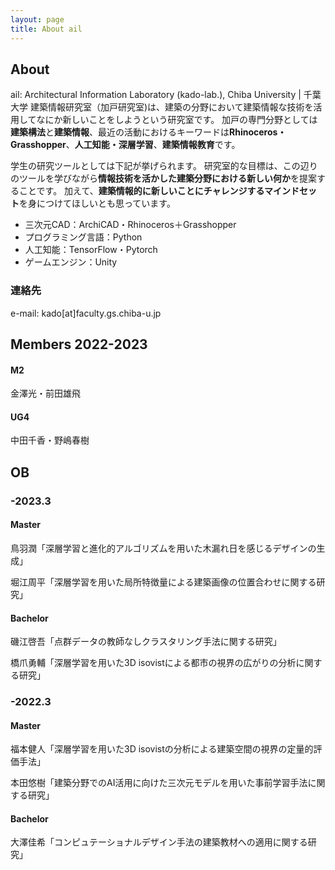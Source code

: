 ```yaml
---
layout: page
title: About ail
---
```


## About
ail: Architectural Information Laboratory (kado-lab.), Chiba University | 千葉大学 建築情報研究室（加戸研究室)は、建築の分野において建築情報な技術を活用してなにか新しいことをしようという研究室です。
加戸の専門分野としては**建築構法**と**建築情報**、最近の活動におけるキーワードは**Rhinoceros・Grasshopper**、**人工知能・深層学習**、**建築情報教育**です。

学生の研究ツールとしては下記が挙げられます。
研究室的な目標は、この辺りのツールを学びながら**情報技術を活かした建築分野における新しい何か**を提案することです。
加えて、**建築情報的に新しいことにチャレンジするマインドセット**を身につけてほしいとも思っています。
- 三次元CAD：ArchiCAD・Rhinoceros＋Grasshopper
- プログラミング言語：Python
- 人工知能：TensorFlow・Pytorch
- ゲームエンジン：Unity

### 連絡先
e-mail: kado[at]faculty.gs.chiba-u.jp

## Members 2022-2023

#### M2
金澤光・前田雄飛
#### UG4
中田千香・野嶋春樹

## OB
### -2023.3
#### Master
鳥羽潤「深層学習と進化的アルゴリズムを用いた木漏れ日を感じるデザインの生成」

堀江周平「深層学習を用いた局所特徴量による建築画像の位置合わせに関する研究」

#### Bachelor
磯江啓吾「点群データの教師なしクラスタリング手法に関する研究」

橋爪勇輔「深層学習を用いた3D isovistによる都市の視界の広がりの分析に関する研究」

### -2022.3
#### Master
福本健人「深層学習を用いた3D isovistの分析による建築空間の視界の定量的評価手法」

本田悠樹「建築分野でのAI活用に向けた三次元モデルを用いた事前学習手法に関する研究」
#### Bachelor
大澤佳希「コンピュテーショナルデザイン手法の建築教材への適用に関する研究」